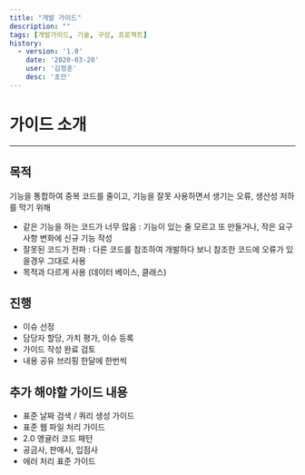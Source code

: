 ```yaml
---
title: "개발 가이드"
description: ""
tags: [개발가이드, 기술, 구성, 프로젝트]
history:
  - version: '1.0'
    date: '2020-03-20'
    user: '김정훈'
    desc: '초안'
---
```



# 가이드 소개

---

## 목적
기능을 통합하여 중복 코드를 줄이고, 기능을 잘못 사용하면서 생기는 오류, 생산성 저하를 막기 위해
 - 같은 기능을 하는 코드가 너무 많음 : 기능이 있는 줄 모르고 또 만들거나, 작은 요구사항 변화에 신규 기능 작성
 - 잘못된 코드가 전파 : 다른 코드를 참조하여 개발하다 보니 참조한 코드에 오류가 있을경우 그대로 사용
 - 목적과 다르게 사용 (데이터 베이스, 클래스)

## 진행
 - 이슈 선정
 - 담당자 할당, 가치 평가, 이슈 등록
 - 가이드 작성 완료 검토
 - 내용 공유 브리핑 한달에 한번씩

## 추가 해야할 가이드 내용
 - 표준 날짜 검색 / 쿼리 생성 가이드
 - 표준 웹 파일 처리 가이드
 - 2.0 앵귤러 코드 패턴
 - 공금사, 판매사, 입점사
 - 에러 처리 표준 가이드

